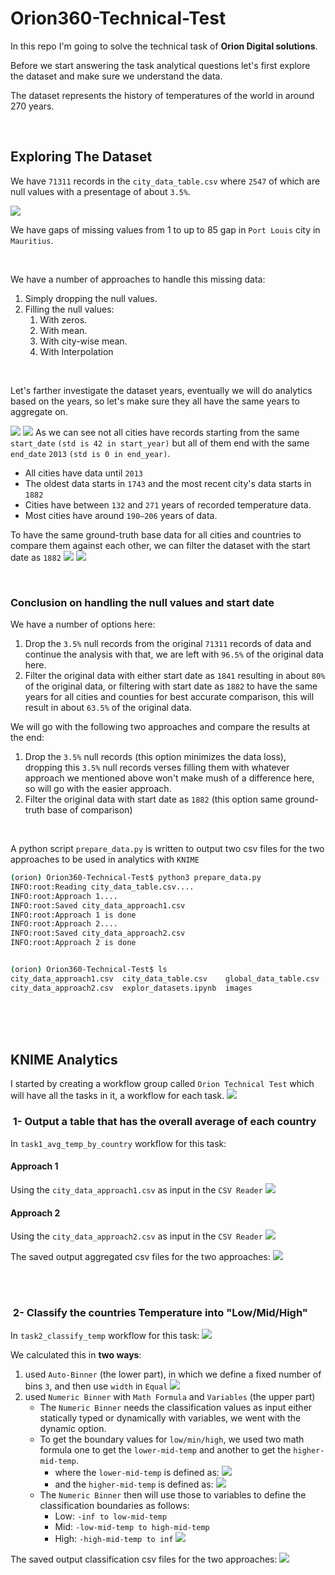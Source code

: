 # Orion360-Technical-Test
In this repo I'm going to solve the technical task of **Orion Digital solutions**.

Before we start answering the task analytical questions let's first explore the dataset and make sure we understand the data.

The dataset represents the history of temperatures of the world in around 270 years.

<br/>

## Exploring The Dataset
We have `71311` records in the `city_data_table.csv` where `2547` of which are null values with a presentage of about `3.5%`.

![](images/nulls.png)

We have gaps of missing values from 1 to up to 85 gap in `Port Louis` city in `Mauritius`.

<br/>

We have a number of approaches to handle this missing data:
1. Simply dropping the null values.
2. Filling the null values:
	1. With zeros.
	2. With mean.
	3. With city-wise mean.
	4. With Interpolation

<br/>

Let's farther investigate the dataset years, eventually we will do analytics based on the years, so let's make sure they all have the same years to aggregate on.

![](images/investigate1.png)
![](images/investigate2.png)
As we can see not all cities have records starting from the same `start_date` `(std is 42 in start_year)` but all of them end with the same `end_date` `2013` `(std is 0 in end_year)`.

- All cities have data until `2013`
- The oldest data starts in `1743` and the most recent city's data starts in `1882`
- Cities have between `132` and `271` years of recorded temperature data.
- Most cities have around `190–206` years of data.


To have the same ground-truth base data for all cities and countries to compare them against each other, we can filter the dataset with the start date as `1882` 
![](images/investigate3.png)
![](images/investigate4.png)

<br/>

### Conclusion on handling the null values and start date
We have a number of options here:
1. Drop the `3.5%` null records from the original `71311` records of data and continue the analysis with that, we are left with `96.5%` of the original data here.
2. Filter the original data with either start date as `1841` resulting in about `80%` of the original data, or  filtering with start date as `1882` to have the same years for all cities and counties for best accurate comparison, this will result in about `63.5%` of the original data.

We will go with the following two approaches and compare the results at the end:
1. Drop the `3.5%` null records (this option minimizes the data loss), dropping this `3.5%` null records verses filling them with whatever approach we mentioned above won't make mush of a difference here, so will go with the easier approach.
2. Filter the original data with start date as `1882` (this option same ground-truth base of comparison)

<br/>

A python script `prepare_data.py` is written to output two csv files for the two approaches to be used in analytics with  `KNIME`
```bash
(orion) Orion360-Technical-Test$ python3 prepare_data.py 
INFO:root:Reading city_data_table.csv....
INFO:root:Approach 1....
INFO:root:Saved city_data_approach1.csv
INFO:root:Approach 1 is done
INFO:root:Approach 2....
INFO:root:Saved city_data_approach2.csv
INFO:root:Approach 2 is done


(orion) Orion360-Technical-Test$ ls
city_data_approach1.csv  city_data_table.csv    global_data_table.csv  orion            README.md
city_data_approach2.csv  explor_datasets.ipynb  images                 prepare_data.py
```

<br/>
<br/>
<br/>

## KNIME Analytics 
I started by creating a workflow group called `Orion Technical Test` which will have all the tasks in it, a workflow for each task.
![](images/workflow_group.png)
###  1- Output a table that has the overall average of each country
In `task1_avg_temp_by_country` workflow for this task:
#### Approach 1
Using the `city_data_approach1.csv` as input in the `CSV Reader`
![](images/task1/t1_knime_avg_temp_by_country_1.png)

#### Approach 2
Using the `city_data_approach2.csv` as input in the `CSV Reader`
![](images/task1/t1_knime_avg_temp_by_country_2.png)

The saved output aggregated csv files for the two approaches:
![](images/task1/t1_knime_output_csv.png)

<br/>
<br/>

###  2- Classify the countries Temperature into "Low/Mid/High"
In `task2_classify_temp` workflow for this task:
![](images/task2/t2_knime_classify_temp_1.png)

We calculated this in **two ways**:
1. used `Auto-Binner` (the lower part), in which we define a fixed number of bins `3`, and then use `width` in `Equal`
   ![](images/task2/t2_knime_classify_temp_1_auto_binner.png)
2. used `Numeric Binner` with `Math Formula` and `Variables` (the upper part)
   - The `Numeric Binner` needs the classification values as input either statically typed or dynamically with variables, we went with the dynamic option.
   - To get the boundary values for `low/min/high`, we used two math formula one to get the `lower-mid-temp` and another to get the `higher-mid-temp`. 
	   - where the `lower-mid-temp` is defined as:
	     ![](images/task2/t2_knime_classify_temp_1_low_mid_temp.png)
	   - and the `higher-mid-temp` is defined as:
	     ![](images/task2/t2_knime_classify_temp_1_high_mid_temp.png)
	- The `Numeric Binner` then will use those to variables to define the classification boundaries as follows:
		- Low: `-inf to low-mid-temp`
		- Mid: `-low-mid-temp to high-mid-temp`
		- High: `-high-mid-temp to inf`
		![](images/task2/t2_knime_classify_temp_1_binner.png)


The saved output classification csv files for the two approaches:
![](images/task2/t2_knime_output_csv.png)